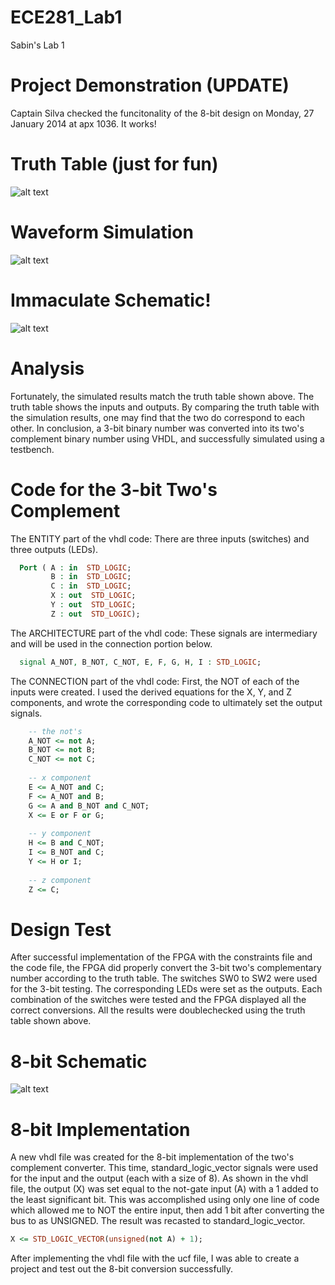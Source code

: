 ECE281_Lab1
===========

Sabin's Lab 1

# Project Demonstration (UPDATE)
Captain Silva checked the funcitonality of the 8-bit design on Monday, 27 January 2014 at apx 1036.  It works!

# Truth Table (just for fun)
![alt text](https://raw2.github.com/sabinpark/ECE281_Lab1/master/Lab%201%20Truth%20Table.PNG "Truth Table")

# Waveform Simulation
![alt text](https://raw2.github.com/sabinpark/ECE281_Lab1/master/Lab%201%20Simulation%20Results.PNG "Simulation Results")

# Immaculate Schematic!
![alt text](https://raw2.github.com/sabinpark/ECE281_Lab1/master/Lab%201%20Schematic.PNG "Schematic")

# Analysis
Fortunately, the simulated results match the truth table shown above.  The truth table shows the inputs and outputs.  By comparing the truth table with the simulation results, one may find that the two do correspond to each other.  In conclusion, a 3-bit binary number was converted into its two's complement binary number using VHDL, and successfully simulated using a testbench.

# Code for the 3-bit Two's Complement
The ENTITY part of the vhdl code:
There are three inputs (switches) and three outputs (LEDs).
```vhdl
  Port ( A : in  STD_LOGIC;
         B : in  STD_LOGIC;
         C : in  STD_LOGIC;
         X : out  STD_LOGIC;
         Y : out  STD_LOGIC;
         Z : out  STD_LOGIC);
```

The ARCHITECTURE part of the vhdl code:
These signals are intermediary and will be used in the connection portion below.
```vhdl
  signal A_NOT, B_NOT, C_NOT, E, F, G, H, I : STD_LOGIC;
```

The CONNECTION part of the vhdl code:
First, the NOT of each of the inputs were created.  I used the derived equations for the X, Y, and Z components, and wrote the corresponding code to ultimately set the output signals.
```vhd
	-- the not's
	A_NOT <= not A;
	B_NOT <= not B;
	C_NOT <= not C;
	
	-- x component
	E <= A_NOT and C;
	F <= A_NOT and B;
	G <= A and B_NOT and C_NOT;
	X <= E or F or G;
	
	-- y component
	H <= B and C_NOT;
	I <= B_NOT and C;
	Y <= H or I;
	
	-- z component
	Z <= C;
```

# Design Test
After successful implementation of the FPGA with the constraints file and the code file, the FPGA did properly convert the 3-bit two's complementary number according to the truth table.  The switches SW0 to SW2 were used for the 3-bit testing.  The corresponding LEDs were set as the outputs.  Each combination of the switches were tested and the FPGA displayed all the correct conversions.  All the results were doublechecked using the truth table shown above.

# 8-bit Schematic
![alt text](https://raw2.github.com/sabinpark/ECE281_Lab1/master/Lab%201%20Schematic%208bit.PNG "8-bit Schematic")

# 8-bit Implementation
A new vhdl file was created for the 8-bit implementation of the two's complement converter.  This time, standard_logic_vector signals were used for the input and the output (each with a size of 8).  As shown in the vhdl file, the output (X) was set equal to the not-gate input (A) with a 1 added to the least significant bit.  This was accomplished using only one line of code which allowed me to NOT the entire input, then add 1 bit after converting the bus to as UNSIGNED.  The result was recasted to standard_logic_vector.  

```vhd
X <= STD_LOGIC_VECTOR(unsigned(not A) + 1);
```

After implementing the vhdl file with the ucf file, I was able to create a project and test out the 8-bit conversion successfully.  
